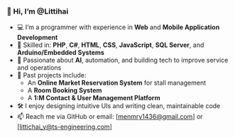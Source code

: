 ### 👋 Hi, I’m @Littihai

- 💻 I’m a programmer with experience in **Web** and **Mobile Application Development**
- 🔧 Skilled in: **PHP**, **C#**, **HTML**, **CSS**, **JavaScript**, **SQL Server**, and **Arduino/Embedded Systems**
- 🧠 Passionate about **AI**, automation, and building tech to improve service and operations
- 📱 Past projects include:  
  - An **Online Market Reservation System** for stall management  
  - A **Room Booking System**  
  - A **1:M Contact & User Management Platform**
- 🛠️ I enjoy designing intuitive UIs and writing clean, maintainable code
- 📫 Reach me via GitHub or email: [menmry1436@gmail.com] or [littichai_y@ts-engineering.com]

<!---
Littihai/Littihai is a ✨ special ✨ repository because its `README.md` (this file) appears on your GitHub profile.
You can click the Preview link to take a look at your changes.
--->
